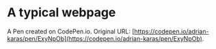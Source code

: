# A typical webpage

A Pen created on CodePen.io. Original URL: [https://codepen.io/adrian-karas/pen/ExyNpOb](https://codepen.io/adrian-karas/pen/ExyNpOb).


